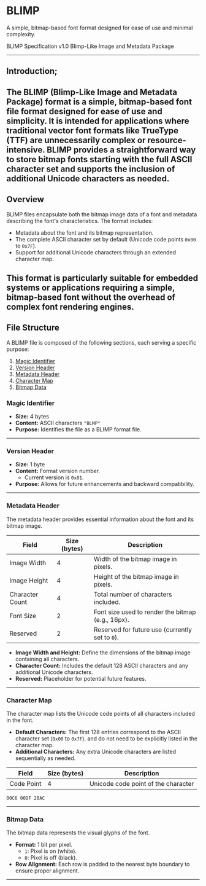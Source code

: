 # BLIMP
A simple, bitmap-based font format designed for ease of use and minimal complexity. 

BLIMP Specification v1.0
Blimp-Like Image and Metadata Package


---

## Introduction;

The BLIMP (Blimp-Like Image and Metadata Package) format is a simple, bitmap-based font file format designed for ease of use and simplicity. It is intended for applications where traditional vector font formats like TrueType (TTF) are unnecessarily complex or resource-intensive. BLIMP provides a straightforward way to store bitmap fonts starting with the full ASCII character set and supports the inclusion of additional Unicode characters as needed.
---

## Overview

BLIMP files encapsulate both the bitmap image data of a font and metadata describing the font's characteristics. The format includes:

- Metadata about the font and its bitmap representation.
- The complete ASCII character set by default (Unicode code points `0x00` to `0x7F`).
- Support for additional Unicode characters through an extended character map.

This format is particularly suitable for embedded systems or applications requiring a simple, bitmap-based font without the overhead of complex font rendering engines.
---

## File Structure

A BLIMP file is composed of the following sections, each serving a specific purpose:

1. [Magic Identifier](#magic-identifier)
2. [Version Header](#version-header)
3. [Metadata Header](#metadata-header)
4. [Character Map](#character-map)
5. [Bitmap Data](#bitmap-data)

### Magic Identifier

- **Size:** 4 bytes  
- **Content:** ASCII characters `"BLMP"`  
- **Purpose:** Identifies the file as a BLIMP format file.

---

### Version Header

- **Size:** 1 byte  
- **Content:** Format version number.  
  - Current version is `0x01`.  
- **Purpose:** Allows for future enhancements and backward compatibility.

---

### Metadata Header

The metadata header provides essential information about the font and its bitmap image.

| Field             | Size (bytes) | Description                                         |
|-------------------|--------------|-----------------------------------------------------|
| Image Width       | 4            | Width of the bitmap image in pixels.                |
| Image Height      | 4            | Height of the bitmap image in pixels.               |
| Character Count   | 4            | Total number of characters included.                |
| Font Size         | 2            | Font size used to render the bitmap (e.g., 16px).   |
| Reserved          | 2            | Reserved for future use (currently set to `0`).     |

- **Image Width and Height:** Define the dimensions of the bitmap image containing all characters.  
- **Character Count:** Includes the default 128 ASCII characters and any additional Unicode characters.  
- **Reserved:** Placeholder for potential future features.

---
### Character Map

The character map lists the Unicode code points of all characters included in the font.

- **Default Characters:** The first 128 entries correspond to the ASCII character set (`0x00` to `0x7F`).  and do not need to be explicitly listed in the character map.
- **Additional Characters:** Any extra Unicode characters are listed sequentially as needed.

| Field       | Size (bytes) | Description                         |
|-------------|--------------|-------------------------------------|
| Code Point  | 4            | Unicode code point of the character |

```plaintext
00C6 00DF 20AC
```

---
### Bitmap Data

The bitmap data represents the visual glyphs of the font.

- **Format:** 1 bit per pixel.  
  - `1`: Pixel is on (white).  
  - `0`: Pixel is off (black).  
- **Row Alignment:** Each row is padded to the nearest byte boundary to ensure proper alignment.

---
